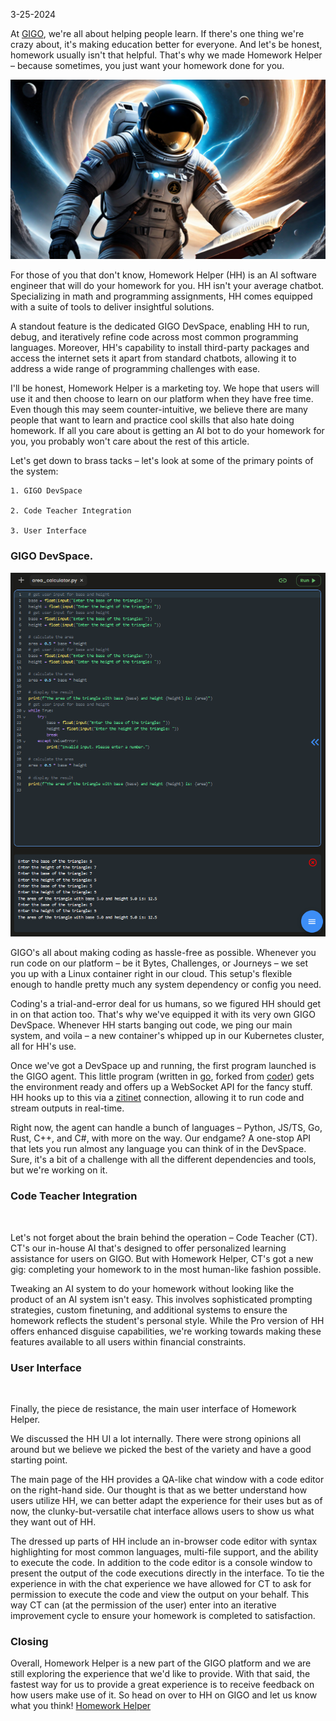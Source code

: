 3-25-2024

At [GIGO](https://gigo.dev), we're all about helping people learn. If there's one thing we're crazy about, it's making education better for everyone. And let's be honest, homework usually isn't that helpful. That's why we made Homework Helper – because sometimes, you just want your homework done for you.

![HH](images/bookhomeowkrhelperPNG.png)

For those of you that don't know, Homework Helper (HH) is an AI software engineer that will do your homework for you. HH isn't your average chatbot. Specializing in math and programming assignments, HH comes equipped with a suite of tools to deliver insightful solutions. 

A standout feature is the dedicated GIGO DevSpace, enabling HH to run, debug, and iteratively refine code across most common programming languages. Moreover, HH's capability to install third-party packages and access the internet sets it apart from standard chatbots, allowing it to address a wide range of programming challenges with ease.

I'll be honest, Homework Helper is a marketing toy. We hope that users will use it and then choose to learn on our platform when they have free time. Even though this may seem counter-intuitive, we believe there are many people that want to learn and practice cool skills that also hate doing homework. If all you care about is getting an AI bot to do your homework for you, you probably won't care about the rest of this article.

Let's get down to brass tacks – let's look at some of the primary points of the system:

    1. GIGO DevSpace
    
    2. Code Teacher Integration
    
    3. User Interface

### GIGO DevSpace.

![Image of Editor & Terminal](images/editor-terminal-gigo.png)

GIGO's all about making coding as hassle-free as possible. Whenever you run code on our platform – be it Bytes, Challenges, or Journeys – we set you up with a Linux container right in our cloud. This setup's flexible enough to handle pretty much any system dependency or config you need.

Coding's a trial-and-error deal for us humans, so we figured HH should get in on that action too. That's why we've equipped it with its very own GIGO DevSpace. Whenever HH starts banging out code, we ping our main system, and voila – a new container's whipped up in our Kubernetes cluster, all for HH's use.

Once we've got a DevSpace up and running, the first program launched is the GIGO agent. This little program (written in [go](https://go.dev), forked from [coder](https://github.com/coder/coder)) gets the environment ready and offers up a WebSocket API for the fancy stuff. HH hooks up to this via a [zitinet](https://github.com/openziti/ziti) connection, allowing it to run code and stream outputs in real-time.

Right now, the agent can handle a bunch of languages – Python, JS/TS, Go, Rust, C++, and C#, with more on the way. Our endgame? A one-stop API that lets you run almost any language you can think of in the DevSpace. Sure, it's a bit of a challenge with all the different dependencies and tools, but we're working on it.

### Code Teacher Integration

<Image of CT chat in HH>

Let's not forget about the brain behind the operation – Code Teacher (CT). CT's our in-house AI that's designed to offer personalized learning assistance for users on GIGO. But with Homework Helper, CT's got a new gig: completing your homework to in the most human-like fashion possible.

Tweaking an AI system to do your homework without looking like the product of an AI system isn't easy. This involves sophisticated prompting strategies, custom finetuning, and additional systems to ensure the homework reflects the student's personal style. While the Pro version of HH offers enhanced disguise capabilities, we're working towards making these features available to all users within financial constraints.

### User Interface

<Image of complete HH UI>

Finally, the piece de resistance, the main user interface of Homework Helper.

We discussed the HH UI a lot internally. There were strong opinions all around but we believe we picked the best of the variety and have a good starting point.

The main page of the HH provides a QA-like chat window with a code editor on the right-hand side. Our thought is that as we better understand how users utilize HH, we can better adapt the experience for their uses but as of now, the clunky-but-versatile chat interface allows users to show us what they want out of HH.

The dressed up parts of HH include an in-browser code editor with syntax highlighting for most common languages, multi-file support, and the ability to execute the code. In addition to the code editor is a console window to present the output of the code executions directly in the interface. To tie the experience in with the chat experience we have allowed for CT to ask for permission to execute the code and view the output on your behalf. This way CT can (at the permission of the user) enter into an iterative improvement cycle to ensure your homework is completed to satisfaction.

### Closing

Overall, Homework Helper is a new part of the GIGO platform and we are still exploring the experience that we'd like to provide. With that said, the fastest way for us to provide a great experience is to receive feedback on how users make use of it. So head on over to HH on GIGO and let us know what you think!
[Homework Helper](https://www.gigo.dev/homework)
